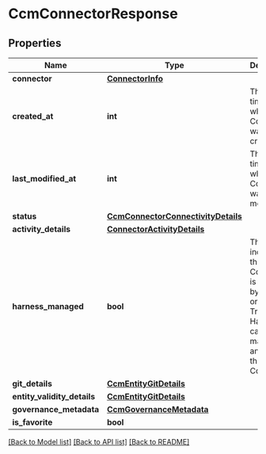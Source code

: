 # CcmConnectorResponse

## Properties
Name | Type | Description | Notes
------------ | ------------- | ------------- | -------------
**connector** | [**ConnectorInfo**](ConnectorInfo.md) |  | [optional] 
**created_at** | **int** | This is the time at which the Connector was created. | [optional] 
**last_modified_at** | **int** | This is the time at which the Connector was last modified. | [optional] 
**status** | [**CcmConnectorConnectivityDetails**](CcmConnectorConnectivityDetails.md) |  | [optional] 
**activity_details** | [**ConnectorActivityDetails**](ConnectorActivityDetails.md) |  | [optional] 
**harness_managed** | **bool** | This indicates if this Connector is managed by Harness or not. If True, Harness can manage and modify this Connector. | [optional] 
**git_details** | [**CcmEntityGitDetails**](CcmEntityGitDetails.md) |  | [optional] 
**entity_validity_details** | [**CcmEntityGitDetails**](CcmEntityGitDetails.md) |  | [optional] 
**governance_metadata** | [**CcmGovernanceMetadata**](CcmGovernanceMetadata.md) |  | [optional] 
**is_favorite** | **bool** |  | [optional] 

[[Back to Model list]](../README.md#documentation-for-models) [[Back to API list]](../README.md#documentation-for-api-endpoints) [[Back to README]](../README.md)

